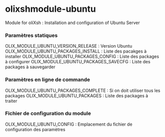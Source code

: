 # olixshmodule-ubuntu
Module for oliXsh : Installation and configuration of Ubuntu Server


### Paramètres statiques
OLIX_MODULE_UBUNTU_VERSION_RELEASE : Version Ubuntu
OLIX_MODULE_UBUNTU_PACKAGES_INSTALL : Liste des pacakges à installer
OLIX_MODULE_UBUNTU_PACKAGES_CONFIG : Liste des packages à configurer
OLIX_MODULE_UBUNTU_PACKAGES_SAVECFG : Liste des packages à sauvegarder

### Paramètres en ligne de commande
OLIX_MODULE_UBUNTU_PACKAGES_COMPLETE : Si on doit utiliser tous les packages
OLIX_MODULE_UBUNTU_PACKAGES : Liste des packages à traiter

### Fichier de configuration du module
OLIX_MODULE_UBUNTU_CONFIG : Emplacement du fichier de configuration des paramètres